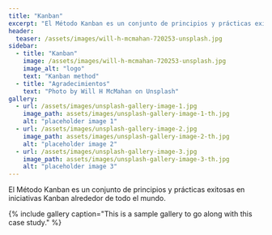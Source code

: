 ```yaml
---
title: "Kanban"
excerpt: "El Método Kanban es un conjunto de principios y prácticas exitosas en iniciativas Kanban alrededor de todo el mundo."
header:
  teaser: /assets/images/will-h-mcmahan-720253-unsplash.jpg
sidebar:
  - title: "Kanban"
    image: /assets/images/will-h-mcmahan-720253-unsplash.jpg
    image_alt: "logo"
    text: "Kanban method"
  - title: "Agradecimientos"
    text: "Photo by Will H McMahan on Unsplash"
gallery:
  - url: /assets/images/unsplash-gallery-image-1.jpg
    image_path: assets/images/unsplash-gallery-image-1-th.jpg
    alt: "placeholder image 1"
  - url: /assets/images/unsplash-gallery-image-2.jpg
    image_path: assets/images/unsplash-gallery-image-2-th.jpg
    alt: "placeholder image 2"
  - url: /assets/images/unsplash-gallery-image-3.jpg
    image_path: assets/images/unsplash-gallery-image-3-th.jpg
    alt: "placeholder image 3"
---
```


El Método Kanban es un conjunto de principios y prácticas exitosas en iniciativas Kanban alrededor de todo el mundo.

{% include gallery caption="This is a sample gallery to go along with this case study." %}


